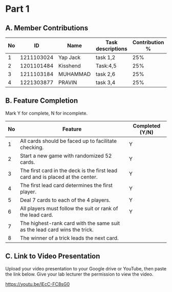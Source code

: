 # Part 1

## A. Member Contributions

No | ID         | Name | Task descriptions | Contribution %
-- | ---------- | ---- | ----------------- | --------------
1  |1211103024  |Yap Jack|task 1,2          |25%
2  |1201101484  |Kisshend|Task:4,5          |25%
3  |1211103184  |MUHAMMAD|task 2,6          |25%
4  |1221303877  |PRAVIN  | task 3,4         |25%


## B. Feature Completion

Mark Y for complete, N for incomplete.

No | Feature                                                                         | Completed (Y/N)
-- | ------------------------------------------------------------------------------- | ---------------
1  | All cards should be faced up to facilitate checking.                            |  Y
2  | Start a new game with randomized 52 cards.                                      |  Y
3  | The first card in the deck is the first lead card and is placed at the center.  |  Y
4  | The first lead card determines the first player.                                |  Y
5  | Deal 7 cards to each of the 4 players.                                          |  Y
6  | All players must follow the suit or rank of the lead card.                      |  Y
7  | The highest-rank card with the same suit as the lead card wins the trick.       |
8  | The winner of a trick leads the next card.                                      |


## C. Link to Video Presentation

Upload your video presentation to your Google drive or YouTube, then paste the link below. Give your lab lecturer the permission to view the video.

https://youtu.be/lEcC-FC8sG0
